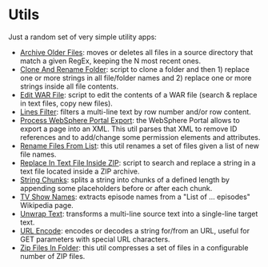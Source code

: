 # Utils
Just a random set of very simple utility apps:
- [Archive Older Files](https://github.com/Simone3/Utils/raw/master/utils/Archive%20Older%20Files.jar): moves or deletes all files in a source directory that match a given RegEx, keeping the N most recent ones.
- [Clone And Rename Folder](https://github.com/Simone3/Utils/raw/master/utils/Clone%20And%20Rename%20Folder.ps1): script to clone a folder and then 1) replace one or more strings in all file/folder names and 2) replace one or more strings inside all file contents.
- [Edit WAR File](https://github.com/Simone3/Utils/raw/master/utils/Edit%20WAR%20File.ps1): script to edit the contents of a WAR file (search & replace in text files, copy new files).
- [Lines Filter](https://github.com/Simone3/Utils/raw/master/utils/Lines%20Filter.html): filters a multi-line text by row number and/or row content.
- [Process WebSphere Portal Export](https://github.com/Simone3/Utils/raw/master/utils/Process%20WebSphere%20Portal%20Export.jar): the WebSphere Portal allows to export a page into an XML. This util parses that XML to remove ID references and to add/change some permission elements and attributes.
- [Rename Files From List](https://github.com/Simone3/Utils/raw/master/utils/Rename%20Files%20From%20List.jar): this util renames a set of files given a list of new file names.
- [Replace In Text File Inside ZIP](https://github.com/Simone3/Utils/raw/master/utils/Replace%20In%20Text%20File%20Inside%20ZIP.ps1): script to search and replace a string in a text file located inside a ZIP archive.
- [String Chunks](https://github.com/Simone3/Utils/raw/master/utils/String%20Chunks.html): splits a string into chunks of a defined length by appending some placeholders before or after each chunk.
- [TV Show Names](https://github.com/Simone3/Utils/raw/master/utils/TV%20Show%20Names.html): extracts episode names from a "List of ... episodes" Wikipedia page.
- [Unwrap Text](https://github.com/Simone3/Utils/raw/master/utils/Unwrap%20Text.html): transforms a multi-line source text into a single-line target text.
- [URL Encode](https://github.com/Simone3/Utils/raw/master/utils/URL%20Encode.html): encodes or decodes a string for/from an URL, useful for GET parameters with special URL characters.
- [Zip Files In Folder](https://github.com/Simone3/Utils/raw/master/utils/Zip%20Files%20In%20Folder.jar): this util compresses a set of files in a configurable number of ZIP files.
